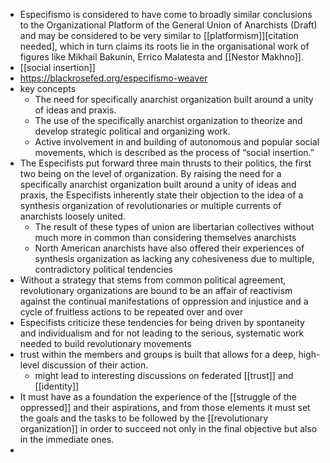 - Especifismo is considered to have come to broadly similar conclusions to the Organizational Platform of the General Union of Anarchists (Draft) and may be considered to be very similar to [[platformism]][citation needed], which in turn claims its roots lie in the organisational work of figures like Mikhail Bakunin, Errico Malatesta and [[Nestor Makhno]].
- [[social insertion]]
- https://blackrosefed.org/especifismo-weaver
- key concepts
	- The need for specifically anarchist organization built around a unity of ideas and praxis.
	- The use of the specifically anarchist organization to theorize and develop strategic political and organizing work.
	- Active involvement in and building of autonomous and popular social movements, which is described as the process of “social insertion.”
- The Especifists put forward three main thrusts to their politics, the first two being on the level of organization. By raising the need for a specifically anarchist organization built around a unity of ideas and praxis, the Especifists inherently state their objection to the idea of a synthesis organization of revolutionaries or multiple currents of anarchists loosely united.
	- The result of these types of union are libertarian collectives without much more in common than considering themselves anarchists
	- North American anarchists have also offered their experiences of synthesis organization as lacking any cohesiveness due to multiple, contradictory political tendencies
- Without a strategy that stems from common political agreement, revolutionary organizations are bound to be an affair of reactivism against the continual manifestations of oppression and injustice and a cycle of fruitless actions to be repeated over and over
- Especifists criticize these tendencies for being driven by spontaneity and individualism and for not leading to the serious, systematic work needed to build revolutionary movements
- trust within the members and groups is built that allows for a deep, high-level discussion of their action.
	- might lead to interesting discussions on federated [[trust]] and [[identity]]
- It must have as a foundation the experience of the [[struggle of the oppressed]] and their aspirations, and from those elements it must set the goals and the tasks to be followed by the [[revolutionary organization]] in order to succeed not only in the final objective but also in the immediate ones.
-